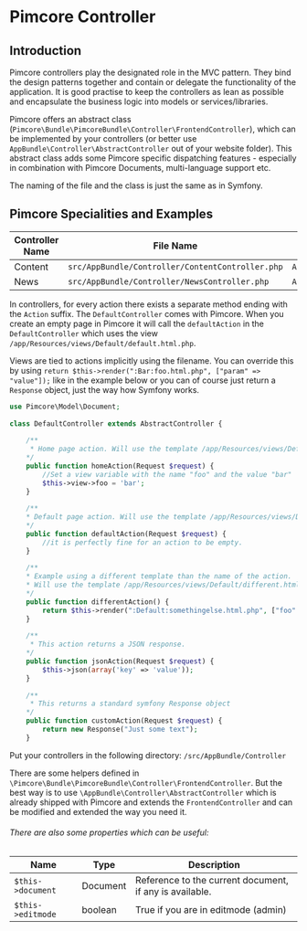# Pimcore Controller

## Introduction

Pimcore controllers play the designated role in the MVC pattern. They bind the design patterns together and contain or delegate 
the functionality of the application. It is good practise to keep the controllers as lean as possible and encapsulate
the business logic into models or services/libraries. 

Pimcore offers an abstract class (`Pimcore\Bundle\PimcoreBundle\Controller\FrontendController`), which can be implemented by your controllers 
(or better use `AppBundle\Controller\AbstractController` out of your website folder). This abstract class adds some Pimcore specific 
 dispatching features - especially in combination with Pimcore Documents, multi-language support etc. 

The naming of the file and the class is just the same as in Symfony. 

## Pimcore Specialities and Examples

| Controller Name | File Name                   | Class Name        | Default View Directory               |
|-----------------|-----------------------------|-------------------|--------------------------------------|
| Content         | `src/AppBundle/Controller/ContentController.php` | `AppBundle\Controller\ContentController` | `/app/Resources/views/Content` |
| News            | `src/AppBundle/Controller/NewsController.php`    | `AppBundle\Controller\NewsController`    | `/app/Resources/views/News`    |

In controllers, for every action there exists a separate method ending with the `Action` suffix. 
The `DefaultController` comes with Pimcore. When you create an empty page in Pimcore it will call 
the `defaultAction` in the `DefaultController` which uses the view `/app/Resources/views/Default/default.html.php`. 

Views are tied to actions implicitly using the filename. 
You can override this by using `return $this->render(":Bar:foo.html.php", ["param" => "value"]);`
 like in the example below or you can of course just return a `Response` object, just the way how Symfony works.

```php
use Pimcore\Model\Document;
 
class DefaultController extends AbstractController {
 
    /**
     * Home page action. Will use the template /app/Resources/views/Default/home.html.php
    */
    public function homeAction(Request $request) {
        //Set a view variable with the name "foo" and the value "bar"
        $this->view->foo = 'bar';
    }
     
    /**
    * Default page action. Will use the template /app/Resources/views/Default/default.html.php
    */
    public function defaultAction(Request $request) {
        //it is perfectly fine for an action to be empty.
    }
    
    /**
    * Example using a different template than the name of the action.
    * Will use the template /app/Resources/views/Default/different.html.php as view.
    */
    public function differentAction() {
        return $this->render(":Default:somethingelse.html.php", ["foo" => "bar"]);
    }
    
    /**
     * This action returns a JSON response. 
    */
    public function jsonAction(Request $request) {
        $this->json(array('key' => 'value'));
    }
    
    /**
     * This returns a standard symfony Response object 
    */
    public function customAction(Request $request) {
        return new Response("Just some text");
    }
```

Put your controllers in the following directory: `/src/AppBundle/Controller`

There are some helpers defined in `\Pimcore\Bundle\PimcoreBundle\Controller\FrontendController`. 
But the best way is to use `\AppBundle\Controller\AbstractController` which is already shipped with Pimcore 
and extends the `FrontendController` and can be modified and extended the way you need it.

###### There are also some properties which can be useful:

| Name                  | Type     | Description                                              |
|-----------------------|----------|----------------------------------------------------------|
| `$this->document` | Document | Reference to the current document, if any is available.  |
| `$this->editmode` | boolean  | True if you are in editmode (admin)                      |
   
 